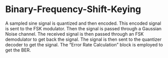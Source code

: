 # Binary-Frequency-Shift-Keying

A sampled sine signal is quantized and then encoded. This encoded signal is sent to the FSK modulator. Then the signal is passed through a Gaussian Noise channel. The received signal is then passed through an FSK demodulator to get back the signal. The signal is then sent to the quantizer decoder to get the signal. The “Error Rate Calculation” block is employed to get the BER.
